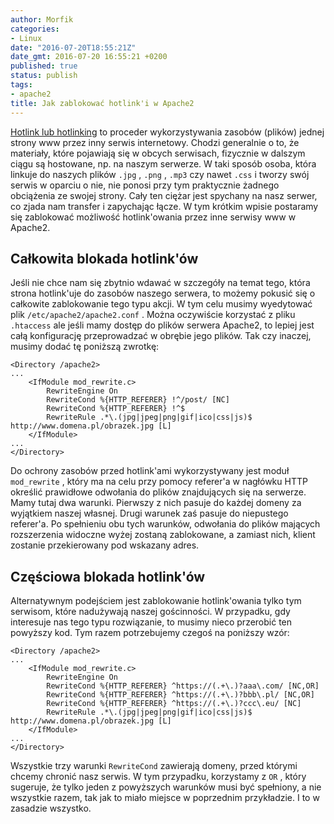 ```yaml
---
author: Morfik
categories:
- Linux
date: "2016-07-20T18:55:21Z"
date_gmt: 2016-07-20 16:55:21 +0200
published: true
status: publish
tags:
- apache2
title: Jak zablokować hotlink'i w Apache2
---
```


[Hotlink lub hotlinking](https://pl.wikipedia.org/wiki/Hotlink) to proceder wykorzystywania zasobów
(plików) jednej strony www przez inny serwis internetowy. Chodzi generalnie o to, że materiały,
które pojawiają się w obcych serwisach, fizycznie w dalszym ciągu są hostowane, np. na naszym
serwerze. W taki sposób osoba, która linkuje do naszych plików `.jpg` , `.png` , `.mp3` czy nawet
`.css` i tworzy swój serwis w oparciu o nie, nie ponosi przy tym praktycznie żadnego obciążenia ze
swojej strony. Cały ten ciężar jest spychany na nasz serwer, co zjada nam transfer i zapychając
łącze. W tym krótkim wpisie postaramy się zablokować możliwość hotlink'owania przez inne serwisy
www w Apache2.

<!--more-->
## Całkowita blokada hotlink'ów

Jeśli nie chce nam się zbytnio wdawać w szczegóły na temat tego, która strona hotlink'uje do zasobów
naszego serwera, to możemy pokusić się o całkowite zablokowanie tego typu akcji. W tym celu musimy
wyedytować plik `/etc/apache2/apache2.conf` . Można oczywiście korzystać z pliku `.htaccess` ale
jeśli mamy dostęp do plików serwera Apache2, to lepiej jest całą konfigurację przeprowadzać w
obrębie jego plików. Tak czy inaczej, musimy dodać tę poniższą zwrotkę:

    <Directory /apache2>
    ...
        <IfModule mod_rewrite.c>
            RewriteEngine On
            RewriteCond %{HTTP_REFERER} !^/post/ [NC]
            RewriteCond %{HTTP_REFERER} !^$
            RewriteRule .*\.(jpg|jpeg|png|gif|ico|css|js)$ http://www.domena.pl/obrazek.jpg [L]
        </IfModule>
    ...
    </Directory>

Do ochrony zasobów przed hotlink'ami wykorzystywany jest moduł `mod_rewrite` , który ma na celu przy
pomocy referer'a w nagłówku HTTP określić prawidłowe odwołania do plików znajdujących się na
serwerze. Mamy tutaj dwa warunki. Pierwszy z nich pasuje do każdej domeny za wyjątkiem naszej
własnej. Drugi warunek zaś pasuje do niepustego referer'a. Po spełnieniu obu tych warunków,
odwołania do plików mających rozszerzenia widoczne wyżej zostaną zablokowane, a zamiast nich,
klient zostanie przekierowany pod wskazany adres.

## Częściowa blokada hotlink'ów

Alternatywnym podejściem jest zablokowanie hotlink'owania tylko tym serwisom, które nadużywają
naszej gościnności. W przypadku, gdy interesuje nas tego typu rozwiązanie, to musimy nieco przerobić
ten powyższy kod. Tym razem potrzebujemy czegoś na poniższy wzór:

    <Directory /apache2>
    ...
        <IfModule mod_rewrite.c>
            RewriteEngine On
            RewriteCond %{HTTP_REFERER} ^https://(.+\.)?aaa\.com/ [NC,OR]
            RewriteCond %{HTTP_REFERER} ^https://(.+\.)?bbb\.pl/ [NC,OR]
            RewriteCond %{HTTP_REFERER} ^https://(.+\.)?ccc\.eu/ [NC]
            RewriteRule .*\.(jpg|jpeg|png|gif|ico|css|js)$ http://www.domena.pl/obrazek.jpg [L]
        </IfModule>
    ...
    </Directory>

Wszystkie trzy warunki `RewriteCond` zawierają domeny, przed którymi chcemy chronić nasz serwis. W
tym przypadku, korzystamy z `OR` , który sugeruje, że tylko jeden z powyższych warunków musi być
spełniony, a nie wszystkie razem, tak jak to miało miejsce w poprzednim przykładzie. I to w
zasadzie wszystko.
